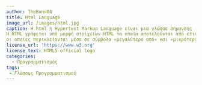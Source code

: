 ```yaml
---
author: TheBond08
title: Html Language
image_url: /images/html.jpg
caption: Η html ή Hypertext Markup Language είναι μια γλώσσα σήμανσης (Markup language) που ορίζει τη δομή των ιστοσελίδων.
Η HTML γράφεται υπό μορφή στοιχείων HTML τα οποία αποτελούνται από ετικέτες (tags), 
οι οποίες περικλείονται μέσα σε σύμβολα «μεγαλύτερο από» και «μικρότερο από» (για παράδειγμα <html>), μέσα στο περιεχόμενο της ιστοσελίδας.
license_url: 'https://www.w3.org'
license_text: HTML5 official logo
categories:
  - Προγραμματισμός
tags:
 - Γλώσσες Προγραμματισμού
---
```



